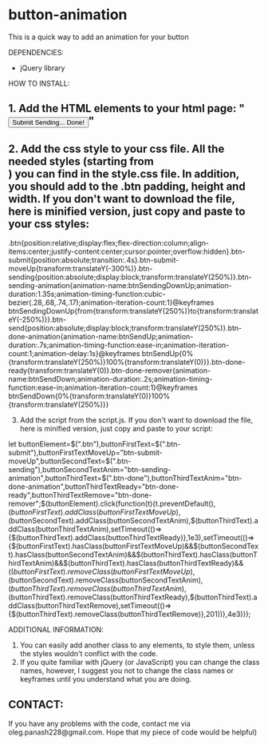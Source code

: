# button-animation
This is a quick way to add an animation for your button

DEPENDENCIES:
- jQuery library

HOW TO INSTALL:
<h2>1. Add the HTML elements to your html page:
"<button type="submit" class="btn btn-style">
  <span class="btn-submit">Submit</span>
  <span class="btn-sending">Sending...</span>
  <span class="btn-send btn-done">Done!</span>
</button>"

<h2>2. Add the css style to your css file. All the needed styles (starting from <MAIN CODE>) you can find in the style.css file. In addition, you should add to the .btn padding, height and width. If you don't want to download the file, here is minified version, just copy and paste to your css styles:</h2>

.btn{position:relative;display:flex;flex-direction:column;align-items:center;justify-content:center;cursor:pointer;overflow:hidden}.btn-submit{position:absolute;transition:.4s}.btn-submit-moveUp{transform:translateY(-300%)}.btn-sending{position:absolute;display:block;transform:translateY(250%)}.btn-sending-animation{animation-name:btnSendingDownUp;animation-duration:1.35s;animation-timing-function:cubic-bezier(.28,.68,.74,.17);animation-iteration-count:1}@keyframes btnSendingDownUp{from{transform:translateY(250%)}to{transform:translateY(-250%)}}.btn-send{position:absolute;display:block;transform:translateY(250%)}.btn-done-animation{animation-name:btnSendUp;animation-duration:.7s;animation-timing-function:ease-in;animation-iteration-count:1;animation-delay:1s}@keyframes btnSendUp{0%{transform:translateY(250%)}100%{transform:translateY(0)}}.btn-done-ready{transform:translateY(0)}.btn-done-remover{animation-name:btnSendDown;animation-duration:.2s;animation-timing-function:ease-in;animation-iteration-count:1}@keyframes btnSendDown{0%{transform:translateY(0)}100%{transform:translateY(250%)}}

3. Add the script from the script.js. If you don't want to download the file, here is minified version, just copy and paste to your script:

let buttonElement=$(".btn"),buttonFirstText=$(".btn-submit"),buttonFirstTextMoveUp="btn-submit-moveUp",buttonSecondText=$(".btn-sending"),buttonSecondTextAnim="btn-sending-animation",buttonThirdText=$(".btn-done"),buttonThirdTextAnim="btn-done-animation",buttonThirdTextReady="btn-done-ready",buttonThirdTextRemove="btn-done-remover";$(buttonElement).click(function(t){t.preventDefault(),$(buttonFirstText).addClass(buttonFirstTextMoveUp),$(buttonSecondText).addClass(buttonSecondTextAnim),$(buttonThirdText).addClass(buttonThirdTextAnim),setTimeout(()=>{$(buttonThirdText).addClass(buttonThirdTextReady)},1e3),setTimeout(()=>{$(buttonFirstText).hasClass(buttonFirstTextMoveUp)&&$(buttonSecondText).hasClass(buttonSecondTextAnim)&&$(buttonThirdText).hasClass(buttonThirdTextAnim)&&$(buttonThirdText).hasClass(buttonThirdTextReady)&&($(buttonFirstText).removeClass(buttonFirstTextMoveUp),$(buttonSecondText).removeClass(buttonSecondTextAnim),$(buttonThirdText).removeClass(buttonThirdTextAnim),$(buttonThirdText).removeClass(buttonThirdTextReady),$(buttonThirdText).addClass(buttonThirdTextRemove),setTimeout(()=>{$(buttonThirdText).removeClass(buttonThirdTextRemove)},201))},4e3)});

ADDITIONAL INFORMATION:
1. You can easily add another class to any elements, to style them, unless the styles wouldn't conflict with the code.
2. If you quite familiar with jQuery (or JavaScript) you can change the class names, however, I suggest you not to change the class names or keyframes until you understand what you are doing.

<h2>CONTACT:</h2>
If you have any problems with the code, contact me via oleg.panash228@gmail.com. Hope that my piece of code would be helpful)
